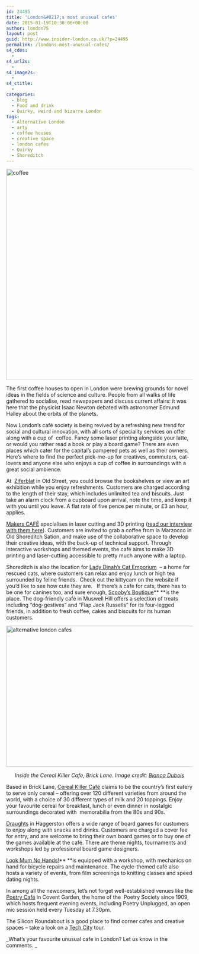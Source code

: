```yaml
---
id: 24495
title: 'London&#8217;s most unusual cafes'
date: 2015-01-19T10:30:06+00:00
author: london75
layout: post
guid: http://www.insider-london.co.uk/?p=24495
permalink: /londons-most-unusual-cafes/
s4_cdes:
  - 
s4_url2s:
  - 
s4_image2s:
  - 
s4_ctitle:
  - 
categories:
  - blog
  - Food and drink
  - Quirky, weird and bizarre London
tags:
  - Alternative London
  - arty
  - coffee houses
  - creative space
  - london cafes
  - Quirky
  - Shoreditch
---
```

[<img class="aligncenter size-full wp-image-24499" src="http://www.insider-london.co.uk/wp-content/uploads/2015/01/coffee-569.jpg" alt="coffee " width="569" height="569" />](http://www.insider-london.co.uk/wp-content/uploads/2015/01/coffee-569.jpg)

The first coffee houses to open in London were brewing grounds for novel ideas in the fields of science and culture. People from all walks of life gathered to socialise, read newspapers and discuss current affairs: it was here that the physicist Isaac Newton debated with astronomer Edmund Halley about the orbits of the planets.

Now London’s café society is being revived by a refreshing new trend for social and cultural innovation, with all sorts of speciality services on offer along with a cup of  coffee. Fancy some laser printing alongside your latte, or would you rather read a book or play a board game? There are even places which cater for the capital’s pampered pets as well as their owners. Here’s where to find the perfect pick-me-up for creatives, commuters, cat-lovers and anyone else who enjoys a cup of coffee in surroundings with a great social ambience.

At  [Ziferblat](http://london.ziferblat.net/ "Ziferblat") in Old Street, you could browse the bookshelves or view an art exhibition while you enjoy refreshments. Customers are charged according to the length of their stay, which includes unlimited tea and biscuits. Just take an alarm clock from a cupboard upon arrival, note the time, and keep it with you until you leave. A flat rate of five pence per minute, or £3 an hour, applies.

[Makers CAFÉ](http://makerscafe.com/ "makersCAFE") specialises in laser cutting and 3D printing (<a href="http://www.insider-london.co.uk/2014/09/19/insider-interview-makers-cafe/" target="_blank">read our interview with them here</a>). Customers are invited to grab a coffee from la Marzocco in Old Shoreditch Sation, and make use of the collaborative space to develop their creative ideas, with the back-up of technical support. Through interactive workshops and themed events, the café aims to make 3D printing and laser-cutting accessible to pretty much anyone with a laptop.

Shoreditch is also the location for [Lady Dinah&#8217;s Cat Emporium](http://ladydinahs.com/ "Lady Dinah's Cat Emporium")  &#8211; a home for rescued cats, where customers can relax and enjoy lunch or high tea surrounded by feline friends.  Check out the kittycam on the website if you’d like to see how cute they are.   If there’s a cafe for cats, there has to be one for canines too, and sure enough, [Scooby&#8217;s Boutique](http://scoobysboutique.co.uk "Scooby's Boutique")** **is the place. The dog-friendly café in Muswell Hill offers a selection of treats including &#8220;dog-gestives” and “Flap Jack Russells&#8221; for its four-legged friends, in addition to fresh coffee, cakes and biscuits for its human customers.

<img class="aligncenter wp-image-24527 size-full" src="http://www.insider-london.co.uk/wp-content/uploads/2015/01/Cereal-killer-cafe.jpg" alt="alternative london cafes" width="569" height="380" />

<p style="text-align: center;">
  <em>Inside the Cereal Killer Cafe, Brick Lane. Image credit: <a href="https://www.flickr.com/photos/filmedbybianca/15944935110/in/photolist-bxSFuv-qydJvx-9eskfA-9aNpvr-8iicGU-7koVRD-6MErqi-7koVMg-7koVKD-9epgj6-7koVQ6-7koVTR-9epggg-9epgeM-9epgdc-7koVSv-7ksQe3-9epgbK-7ksQ7w-837uV4-qi7e36-qzu6Dw-qhZXGj-qhZYay-qzxVsp-qzxWon-pCyivS-qzxXuv-qxgLa1-qhZhvb-qhZi6Q-9pshyF-83aD55-oGzCDW-6QXM5W-7caqPD-aeWcm-bugysd-7qZB5H-4qUJg8-4qUJgg-4qUJg4-4qUPxT-4qUJgc-4qUJgp-4qUJg2-73iXPR-dR5rQM-biTbZt-bekvQ2/" target="_blank">Bianca Dubois</a></em>
</p>

Based in Brick Lane, [Cereal Killer Café](http://cerealkillercafe.co.uk/ "Cereal Killer Cafe") claims to be the country’s first eatery to serve only cereal – offering over 120 different varieties from around the world, with a choice of 30 different types of milk and 20 toppings. Enjoy your favourite cereal for breakfast, lunch or even dinner in nostalgic surroundings decorated with  memorabilia from the 80s and 90s.

[Draughts](http://www.draughtslondon.com/ "Draughts") in Haggerston offers a wide range of board games for customers to enjoy along with snacks and drinks. Customers are charged a cover fee for entry, and are welcome to bring their own board games or to buy one of the games available at the café. There are theme nights, tournaments and workshops led by professional board game designers.

[Look Mum No Hands!](http://www.lookmumnohands.com/ "Look Mum No Hands!")** **is equipped with a workshop, with mechanics on hand for bicycle repairs and maintenance. The cycle-themed café also hosts a variety of events, from film screenings to knitting classes and speed dating nights.

In among all the newcomers, let’s not forget well-established venues like the [Poetry Café](http://www.poetrysociety.org.uk/content/cafe/ "Poetry Cafe") in Covent Garden, the home of the  Poetry Society since 1909, which hosts frequent evening events, including Poetry Unplugged, an open mic session held every Tuesday at 7.30pm.

The Silicon Roundabout is a good place to find corner cafes and creative spaces &#8211; take a look on a [Tech City](http://www.insider-london.co.uk/silicon-roundabout-tech-city-tour/ "Tech City") tour.

_What&#8217;s your favourite unusual cafe in London? Let us know in the comments. _